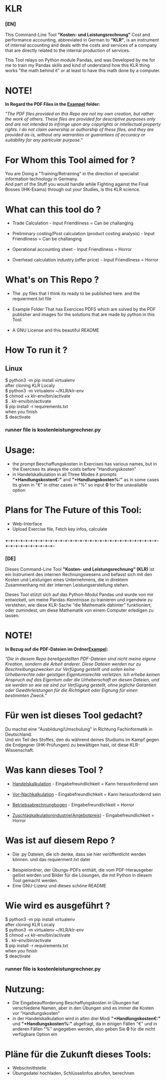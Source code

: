 # KLR
<h3>[EN]</h3>

This Command-Line Tool <b>"Kosten- und Leistungsrechnung"</b> Cost and performance accounting, abbreviated in German to <b>"KLR"</b>, 
is an instrument of internal accounting and deals with the costs and services of a company that are directly related 
to the internal production of services.

This Tool relays on Python module Pandas, and was Developed by me for me to train my Pandas skills and kind of understand 
how this KLR thing works "the math behind it" or at least  to have this math done by a computer.


<h1>NOTE!</h1>                                        

<b>In  Regard  the PDF  Files in the <a  href="https://github.com/illumi420/KLR/tree/main/Examples" target ="_blank">Exampel</a> folder:</b>

<em>"The PDF files provided on this Repo are not my own creation, but rather the work of others. 
These files are provided for descriptive purposes only and are not intended to infringe upon any copyrights or intellectual property rights. 
I do not claim ownership or authorship of these files, and they are provided as-is, without any warranties or guarantees of accuracy or suitability 
for any particular purpose."</em>


<h1>For Whom this Tool aimed for ?</h1>

You are Doing a "Training/Retraining" in the direction of specialist information technology in Germany.  
And part of the Stuff you would handle while Fighting against the Final Bosses (IHK-Exams) through out your Studies, is this KLR science.

<h1>What can this tool do ?</h1>

<ul>
  <li>Trade Calculation - Input Friendliness = Can be challanging</li>
  <br>
  <li>Preliminary costing/Post calculation (product costing analysis) - Input Friendliness = Can be challanging</li>
  <br>
  <li>Operational accounting sheet - Input Friendliness = Horror</li>
  <br>
  <li>Overhead calculation industry (offer price) - Input Friendliness = Horror</li>
</ul>

<h1>What's on This  Repo ?</h1>

<ul>
  <li>The .py files that I think its ready to be published here. and the requierment.txt file</li>
  <br>
  <li>Example Folder That has Exercices PDFS which are solved by the PDF publisher and images for the solutions that are made by python in this Tool.</li>
  <br>
  <li>A GNU License and this beautiful README</li>
</ul>

<h1>How To run it ?</h1>

<h2>Linux</h2>

$ python3 -m pip install virtualenv <br>
after cloning KLR Localy <br>
$ python3 -m virtualenv  ~/KLR/klr-env <br>
$ chmod  +x  klr-env/bin/activate <br>
$ . klr-env/bin/activate <br>
$ pip install -r requirements.txt <br>
when you finish <br>
$ deactivate <br>

<h3>runner file is kostenleistungrechner.py</h3>

<h1>Usage:</h1>
<ul>
<li>the prompt Beschaffungskosten in Exercises has various names, but in the Exercises its always the costs before "Handlungskosten"</li>  
<li>in Handelskalkulation in all Three Modes it prompts <b>"+Handlungskosten€:"</b> and <b>"+Handlungskosten%:"</b> as in some cases its given in "€" in other cases in "%" so input <b>0</b> for the unavailable option</li>
</ul>

<h1>Plans for The Future of this Tool:</h1>
<ul>
<li>Web-Interface</li>
<li>Upload Exercise file, Fetch key infos, calculate</li> 
</ul>

<h4>+-+-+-+-+-+-+-+-+-+-+-+-+-+-+-+-+-+-+-+-+-+-+-+-+-+-+-+-+-+-+-+-+-+-+-+-+-+-+-+-+-</h4>

<h3>[DE]</h3>

Dieses Command-Line Tool <b>"Kosten- und Leistungsrechnung" (KLR)</b> ist ein Instrument des internen Rechnungswesens und befasst sich mit 
den Kosten und Leistungen eines Unternehmens, die in direktem Zusammenhang mit der internen Leistungserstellung stehen.

Dieses Tool stützt sich auf das Python-Modul Pandas und wurde von mir entwickelt, um meine Pandas-Kenntnisse zu trainieren und irgendwie zu verstehen,
wie diese KLR-Sache "die Mathematik dahinter" funktioniert, oder zumindest, um diese Mathematik von einem Computer erledigen zu lassen.

<h1>NOTE!</h1>                                        

<b>In Bezug auf die PDF-Dateien im Ordner<a  href="https://github.com/illumi420/KLR/tree/main/Examples" target ="_blank">Exampel</a>:</b>

<em>"Die in diesem Repo bereitgestellten PDF-Dateien sind nicht meine eigene Kreation, sondern die Arbeit anderer. 
Diese Dateien werden nur zu Beschreibungszwecken zur Verfügung gestellt und sollen keine Urheberrechte oder geistigen Eigentumsrechte verletzen. 
Ich erhebe keinen Anspruch auf das Eigentum oder die Urheberschaft an diesen Dateien, und sie werden so wie sie sind zur Verfügung gestellt, ohne jegliche Garantien oder Gewährleistungen für die Richtigkeit oder Eignung für einen bestimmten Zweck."</em>
 
 
<h1>Für wen ist dieses Tool gedacht?</h1>

Du machst eine "Ausbildung/Umschulung" in Richtung Fachinformatik in Deutschland.  
Und ein Teil des Stoffes, den du während deines Studiums im Kampf gegen die Endgegner (IHK-Prüfungen) zu bewältigen hast, ist diese KLR-Wissenschaft.

<h1>Was kann dieses Tool ?</h1>


<ul>
  <li><a  href="https://studyflix.de/wirtschaft/handelskalkulation-1470" target="_blank">Handelskalkulation</a> - Eingabefreundlichkeit = Kann herausfordernd sein</li>
  <br>
  <li><a  href="https://5cube.digital/eine-erfolgreiche-vor-nachkalkulation-in-der-produktion/#:~:text=W%C3%A4hrend%20die%20Vorkalkulation%20ein%20Soll,Ergebnis%20(Ist%2DErgebnis)." target="_blank">Vor-Nachkalkulation</a> - Eingabefreundlichkeit = Kann herausfordernd sein</li>
  <br>
  <li><a  href="https://www.lexoffice.de/lexikon/betriebsabrechnungsbogen/#:~:text=Der%20Betriebsabrechnungsbogen%20(BAB)%20ist%20ein,anfallen%2C%20auf%20die%20Kostenstellen%20verteilt."  target="_blank">Betriebsabrechnungbogen</a> - Eingabefreundlichkeit = Horror</li>
  <br>
  <li><a href="https://studyflix.de/wirtschaft/zuschlagskalkulation-58" target="_blank">Zuschlagkalkulationindustrie(Angebotpreis)</a> - Eingabefreundlichkeit =  Horror</li>
</ul>

<h1>Was ist auf diesem Repo  ?</h1>

<ul>
  <li>Die .py Dateien, die ich denke, dass sie hier veröffentlicht werden können. und das requierment.txt datei</li>
  <br>
  <li>Beispielordner, der Übungs-PDFs enthält, die vom PDF-Herausgeber gelöst werden und Bilder für die Lösungen, die mit Python in diesem Tool gemacht werden.</li>
  <li>Eine GNU-Lizenz und dieses schöne README</li>
</ul>

<h1>Wie wird es ausgeführt  ?</h1>

$ python3 -m pip install virtualenv  <br>
after cloning KLR Localy  <br>
$ python3 -m virtualenv  ~/KLR/klr-env  <br>
$ chmod  +x  klr-env/bin/activate <br>
$ . klr-env/bin/activate  <br>
$ pip install -r requirements.txt <br>
when you finish  <br>
$ deactivate <br>

<h3>runner file is kostenleistungrechner.py</h3>

<h1>Nutzung:</h1>

<ul>
<li>Die Eingabeaufforderung Beschaffungskosten in Übungen hat verschiedene Namen, aber in den Übungen sind es immer die Kosten vor "Handlungskosten"</li>  
<li>in der Handelskalkulation wird in allen drei Modi <b>"+Handlungskosten€:"</b> und <b>"+Handlungskosten%:"</b> abgefragt, da in einigen Fällen "€" und in anderen Fällen "%" angegeben werden, also geben Sie <b>0</b> für die nicht verfügbare Option ein</li>
</ul>

<h1>Pläne für die Zukunft dieses Tools:</h1>
<ul>
<li>Webschnittstelle</li>
<li>Übungsdatei hochladen, Schlüsselinfos abrufen, berechnen</li> 
</ul>
